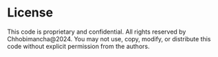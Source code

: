 # License

This code is proprietary and confidential. All rights reserved by Chhobimancha@2024. You may not use, copy, modify, or distribute this code without explicit permission from the authors.

